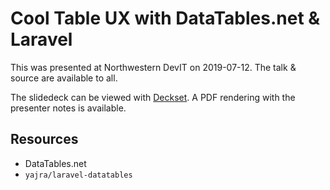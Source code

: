 # Cool Table UX with DataTables.net & Laravel
This was presented at Northwestern DevIT on 2019-07-12. The talk & source are available to all.

The slidedeck can be viewed with [Deckset](). A PDF rendering with the presenter notes is available.

## Resources
- DataTables.net
- `yajra/laravel-datatables`
 
